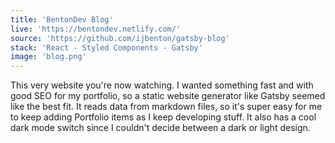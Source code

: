```yaml
---
title: 'BentonDev Blog'
live: 'https://bentondev.netlify.com/'
source: 'https://github.com/ijbenton/gatsby-blog'
stack: 'React - Styled Components - Gatsby'
image: 'blog.png'
---
```


This very website you're now watching. I wanted something fast and with good SEO for my portfolio, so a static website generator like Gatsby seemed like the best fit. It reads data from markdown files, so it's super easy for me to keep adding Portfolio items as I keep developing stuff. It also has a cool dark mode switch since I couldn't decide between a dark or light design.
